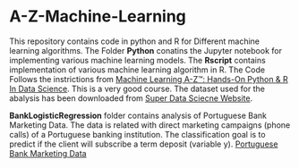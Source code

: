 # A-Z-Machine-Learning

This repository contains code in python and R for Different machine learning algorithms. The Folder **Python** conatins the Jupyter notebook for implementing various machine learning models. The **Rscript** contains implementation of various machine learning algorithm in R. The Code Follows the instrictions from [Machine Learning A-Z™: Hands-On Python & R In Data Science](https://www.udemy.com/machinelearning/). This is a very good course. The dataset used for the abalysis has been downloaded from [Super Data Sciecne Website](https://www.superdatascience.com/machine-learning/).

**BankLogisticRegression** folder contains analysis of Portuguese Bank Marketing Data. The data is related with direct marketing campaigns (phone calls) of a Portuguese banking institution. The classification goal is to predict if the client will subscribe a term deposit (variable y).
	[Portuguese Bank Marketing Data](https://archive.ics.uci.edu/ml/datasets/bank+marketing)
 
